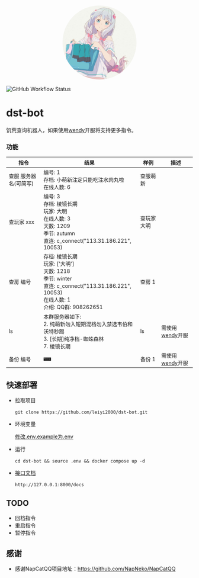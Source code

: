 <div align="center">
<img src="https://raw.githubusercontent.com/leiyi2000/dst-bot/main/docs/logo.png" style="width:200px; height:200px; border-radius:50%;"/>
</div>

![GitHub Workflow Status](https://img.shields.io/github/actions/workflow/status/leiyi2000/dst-bot/main.yml)

# dst-bot
饥荒查询机器人，如果使用[wendy](https://github.com/leiyi2000/wendy)开服将支持更多指令。


### 功能

指令 | 结果 | 样例 | 描述
---- | --- | --- | ---
查服 服务器名(可简写) | 编号: 1<br>存档: 小萌新注定只能吃注水肉丸啦<br>在线人数: 6 | 查服萌新 | 
查玩家 xxx | 编号: 3<br>存档: 棱镜长期<br>玩家: 大明<br>在线人数: 3<br>天数: 1209<br>季节: autumn<br>直连: c_connect("113.31.186.221", 10053) | 查玩家 大明 | 
查房 编号 | 存档: 棱镜长期<br>玩家: ['大明']<br>天数: 1218<br>季节: winter<br>直连: c_connect("113.31.186.221", 10053)<br>在线人数: 1<br>介绍: QQ群: 908262651 | 查房 1 | 
ls |  本群服务器如下: <br>2. 纯萌新勿入短期混档勿入禁选韦伯和沃特秒踢<br>3. [长期]纯净档-蜘蛛森林<br>7. 棱镜长期 | ls | 需使用[wendy](https://github.com/leiyi2000/wendy)开服
备份 编号 | <img src="https://raw.githubusercontent.com/leiyi2000/dst-bot/main/docs/r1.png" style="width:20px;"/> | 备份 1 | 需使用[wendy](https://github.com/leiyi2000/wendy)开服

## 快速部署
- 拉取项目

      git clone https://github.com/leiyi2000/dst-bot.git

- 环境变量

    [修改.env.example为.env](.env.example)

- 运行

      cd dst-bot && source .env && docker compose up -d

- [接口文档](http://127.0.0.1:8000/docs)
      
      http://127.0.0.1:8000/docs

## TODO
- 回档指令
- 重启指令
- 暂停指令

## 感谢
- 感谢NapCatQQ项目地址：https://github.com/NapNeko/NapCatQQ
